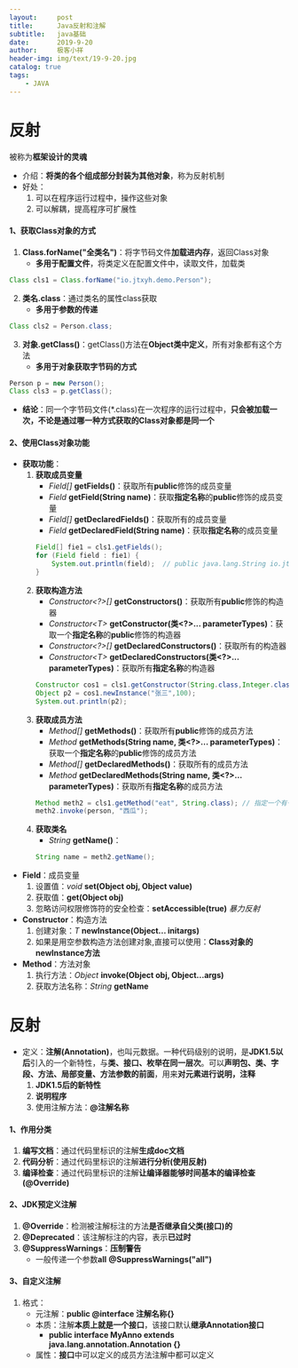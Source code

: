 ```yaml
---
layout:     post                    
title:      Java反射和注解
subtitle:   java基础               
date:       2019-9-20               
author:     极客小祥                      
header-img: img/text/19-9-20.jpg   
catalog: true                        
tags:                                
    - JAVA
---
```


# 反射
被称为**框架设计的灵魂**
* 介绍：**将类的各个组成部分封装为其他对象**，称为反射机制
* 好处：
    1. 可以在程序运行过程中，操作这些对象
    2. 可以解耦，提高程序可扩展性

#### 1、获取Class对象的方式
1. **Class.forName("全类名")**：将字节码文件**加载进内存**，返回Class对象
    * **多用于配置文件**，将类定义在配置文件中，读取文件，加载类
```java
Class cls1 = Class.forName("io.jtxyh.demo.Person");
```
2. **类名.class**：通过类名的属性class获取
    * **多用于参数的传递**
```java
Class cls2 = Person.class;
```
3. **对象.getClass()**：getClass()方法在**Object类中定义**，所有对象都有这个方法
    * **多用于对象获取字节码的方式**
```java
Person p = new Person();
Class cls3 = p.getClass();
```
* **结论**：同一个字节码文件(\*.class)在一次程序的运行过程中，**只会被加载一次，不论是通过哪一种方式获取的Class对象都是同一个**
#### 2、使用Class对象功能
* **获取功能**：
    1. **获取成员变量**
        * *Field[]* **getFields()**：获取所有**public**修饰的成员变量
        * *Field* **getField(String name)**：获取**指定名称**的**public**修饰的成员变量
        * *Field[]* **getDeclaredFields()**：获取所有的成员变量
        * *Field* **getDeclaredField(String name)**：获取**指定名称**的成员变量
        ```java
        Field[] fie1 = cls1.getFields();
        for (Field field : fie1) {
            System.out.println(field);  // public java.lang.String io.jtxyh.demo.Person.a
        }
        ```
    2. **获取构造方法**
        * *Constructor<?>[]* **getConstructors()**：获取所有**public**修饰的构造器
        * *Constructor\<T\>* **getConstructor(类<?>... parameterTypes)**：获取一个**指定名称**的**public**修饰的构造器
        * *Constructor<?>[]* **getDeclaredConstructors()**：获取所有的构造器
        * *Constructor\<T\>* **getDeclaredConstructors(类<?>... parameterTypes)**：获取所有**指定名称**的构造器
        ```java
        Constructor cos1 = cls1.getConstructor(String.class,Integer.class); // 获取有参的
        Object p2 = cos1.newInstance("张三",100);
        System.out.println(p2);
        ```
    3. **获取成员方法**
        * *Method[]* **getMethods()**：获取所有**public**修饰的成员方法
        * *Method* **getMethods(String name, 类<?>... parameterTypes)**：获取一个**指定名称**的**public**修饰的成员方法
        * *Method[]* **getDeclaredMethods()**：获取所有的成员方法
        * *Method* **getDeclaredMethods(String name, 类<?>... parameterTypes)**：获取所有**指定名称**的成员方法
        ```java
        Method meth2 = cls1.getMethod("eat", String.class); // 指定一个有一个参数的eat方法
        meth2.invoke(person, "西瓜");
        ```
    4. **获取类名**
        * *String* **getName()**：
        ```java
        String name = meth2.getName();
        ```
* **Field**：成员变量
    1. 设置值：*void* **set(Object obj, Object value)**
    2. 获取值：**get(Object obj)**
    3. 忽略访问权限修饰符的安全检查：**setAccessible(true)**  *暴力反射*
* **Constructor**：构造方法
    1. 创建对象：*T* **newInstance(Object... initargs)**
    2. 如果是用空参数构造方法创建对象,直接可以使用：**Class对象的newInstance方法**
* **Method**：方法对象
    1. 执行方法：*Object* **invoke(Object obj, Object...args)**
    2. 获取方法名称：*String* **getName**
        
# 反射
* 定义：**注解(Annotation)**，也叫元数据。一种代码级别的说明，是**JDK1.5以后**引入的一个新特性，与**类、接口、枚举在同一层次**。可以**声明包、类、字段、方法、局部变量、方法参数的前面**，用来**对元素进行说明，注释**
    1. **JDK1.5后的新特性**
    2. **说明程序**
    3. 使用注解方法：**@注解名称**

#### 1、作用分类
1. **编写文档**：通过代码里标识的注解**生成doc文档**
2. **代码分析**：通过代码里标识的注解**进行分析(使用反射)**
3. **编译检查**：通过代码里标识的注解**让编译器能够时间基本的编译检查(@Override)**

#### 2、JDK预定义注解
1. **@Override**：检测被注解标注的方法**是否继承自父类(接口)的**
2. **@Deprecated**：该注解标注的内容，表示**已过时**
3. **@SuppressWarnings**：**压制警告**
    * 一般传递一个参数**all**  **@SuppressWarnings("all")**

#### 3、自定义注解
1. 格式：
    * 元注解：**public @interface 注解名称{}**
    * 本质：注解**本质上就是一个接口**，该接口默认**继承Annotation接口**
        * **public interface MyAnno extends java.lang.annotation.Annotation {}**
    * 属性：**接口**中可以定义的成员方法注解中都可以定义